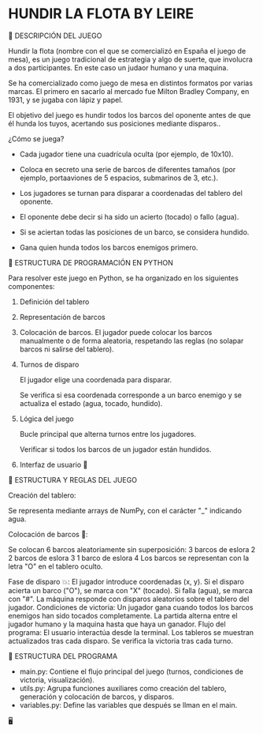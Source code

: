 # HUNDIR LA FLOTA BY LEIRE
🔹 DESCRIPCIÓN DEL JUEGO

Hundir la flota (nombre con el que se comercializó en España el juego de mesa), es un juego tradicional de estrategia y algo de suerte, que involucra a dos participantes. En este caso un judaor humano y una maquina. 

Se ha comercializado como juego de mesa en distintos formatos por varias marcas. El primero en sacarlo al mercado fue Milton Bradley Company, en 1931, y se jugaba con lápiz y papel. 

El objetivo del juego es hundir todos los barcos del oponente antes de que él hunda los tuyos, acertando sus posiciones mediante disparos..

¿Cómo se juega?

* Cada jugador tiene una cuadrícula oculta (por ejemplo, de 10x10).

* Coloca en secreto una serie de barcos de diferentes tamaños (por ejemplo, portaaviones de 5 espacios, submarinos de 3, etc.).

* Los jugadores se turnan para disparar a coordenadas del tablero del oponente.

* El oponente debe decir si ha sido un acierto (tocado) o fallo (agua).

* Si se aciertan todas las posiciones de un barco, se considera hundido.

* Gana quien hunda todos los barcos enemigos primero.



🔹 ESTRUCTURA DE PROGRAMACIÓN EN PYTHON


Para resolver este juego en Python, se ha organizado en los siguientes componentes:

1. Definición del tablero
2. Representación de barcos
3. Colocación de barcos. El jugador puede colocar los barcos manualmente o de forma aleatoria, respetando las reglas (no solapar barcos ni salirse del tablero).
4. Turnos de disparo

    El jugador elige una coordenada para disparar.

    Se verifica si esa coordenada corresponde a un barco enemigo y se actualiza el estado (agua, tocado, hundido).

5. Lógica del juego

    Bucle principal que alterna turnos entre los jugadores.

    Verificar si todos los barcos de un jugador están hundidos.

6. Interfaz de usuario 🔧



🧱 ESTRUCTURA Y REGLAS DEL JUEGO

Creación del tablero:

  Se representa mediante arrays de NumPy, con el carácter "_" indicando agua.

Colocación de barcos 🚢:

  Se colocan 6 barcos aleatoriamente sin superposición:
  3 barcos de eslora 2
  2 barcos de eslora 3
  1 barco de eslora 4
  Los barcos se representan con la letra "O" en el tablero oculto.
  
Fase de disparo 💥:
  El jugador introduce coordenadas (x, y).
  Si el disparo acierta un barco ("O"), se marca con "X" (tocado).
  Si falla (agua), se marca con "#".
  La máquina responde con disparos aleatorios sobre el tablero del jugador.
  Condiciones de victoria:
  Un jugador gana cuando todos los barcos enemigos han sido tocados completamente.
  La partida alterna entre el jugador humano y la maquina hasta que haya un ganador.
Flujo del programa:
  El usuario interactúa desde la terminal.
  Los tableros se muestran actualizados tras cada disparo.
  Se verifica la victoria tras cada turno.

📁 ESTRUCTURA DEL PROGRAMA

  * main.py: Contiene el flujo principal del juego (turnos, condiciones de victoria, visualización).
  * utils.py: Agrupa funciones auxiliares como creación del tablero, generación y colocación de barcos, y disparos.
  * variables.py: Define las variables que después se llman en el main.

🖥️ 
